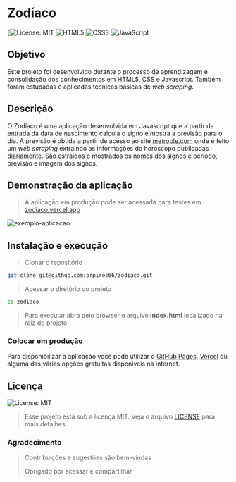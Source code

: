 # Zodíaco
[![License: MIT](https://img.shields.io/github/license/prpires66/nlw-esports?style=for-the-badge)
![HTML5](https://img.shields.io/badge/html5-%23E34F26.svg?style=for-the-badge&logo=html5&logoColor=white)
![CSS3](https://img.shields.io/badge/css3-%231572B6.svg?style=for-the-badge&logo=css3&logoColor=white)
![JavaScript](https://img.shields.io/badge/javascript-%23323330.svg?style=for-the-badge&logo=javascript&logoColor=%23F7DF1E)

## Objetivo
 Este projeto foi desenvolvido durante o processo de aprendizagem e consolidação dos conhecimentos em HTML5, CSS e Javascript. Também foram estudadas e aplicadas técnicas básicas de *web scraping*.

## Descrição
O Zodíaco é uma aplicação desenvolvida em Javascript que a partir da entrada da data de nascimento calcula o signo e mostra a previsão para o dia. A previsão é obtida a partir de acesso ao site [metrople.com](https://www.metropoles.com/) onde é feito um *web scraping* extraindo as informações do horóscopo publicadas diariamente. São estraídos e mostrados os nomes dos signos e período, previsão e imagem dos signos.

## Demonstração da aplicação
> A aplicação em produção pode ser acessada para testes em [zodiaco.vercel.app](https://zodiaco.vercel.app/)

![exemplo-aplicacao](https://user-images.githubusercontent.com/4954302/191548601-c8faa155-b527-4729-890d-1a7735670d8a.png)
   
## Instalação e execução
> Clonar o repositório

   ```sh
  git clone git@github.com:prpires66/zodiaco.git
   ```
> Acessar o diretório do projeto   
   ```sh
   cd zodiaco
   ```
> Para executar abra pelo browser o arquivo **index.html** localizado na raiz do projeto   

### Colocar em produção
Para disponibilizar a aplicação você pode utilizar o [GitHub Pages](https://pages.github.com/), [Vercel](https://vercel.com/) ou alguma das várias opções gratuitas disponíveis na internet.

## Licença
![License: MIT](https://img.shields.io/github/license/prpires66/nlw-esports?style=for-the-badge)

> Esse projeto está sob a licença MIT. Veja o arquivo [LICENSE](./LICENSE.md) para mais detalhes.

### Agradecimento
> Contribuições e sugestões são bem-vindas
> 
> Obrigado por acessar e compartilhar
